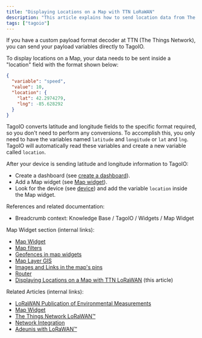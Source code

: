 ```yaml
---
title: "Displaying Locations on a Map with TTN LoRaWAN"
description: "This article explains how to send location data from The Things Network (TTN) to TagoIO so that device locations are displayed on a Map widget, including the required JSON payload format and the steps to add the 'location' variable to a dashboard map."
tags: ["tagoio"]
---
```


If you have a custom payload format decoder at TTN (The Things Network), you can send your payload variables directly to TagoIO.

To display locations on a Map, your data needs to be sent inside a "location" field with the format shown below:

```json
{
  "variable": "speed",
  "value": 10,
  "location": {
    "lat": 42.2974279,
    "lng": -85.628292
  }
}
```

TagoIO converts latitude and longitude fields to the specific format required, so you don't need to perform any conversions. To accomplish this, you only need to have the variables named `latitude` and `longitude` or `lat` and `lng`. TagoIO will automatically read these variables and create a new variable called `location`.

After your device is sending latitude and longitude information to TagoIO:

- Create a dashboard (see [create a dashboard](../dashboards/dashboard-overview)).
- Add a Map widget (see [Map widget](../widgets/map-widget)).
- Look for the device (see [device](../devices/devices)) and add the variable `location` inside the Map widget.

References and related documentation:

- Breadcrumb context: Knowledge Base / TagoIO / Widgets / Map Widget

Map Widget section (internal links):
- [Map Widget](../widgets/map-widget)
- [Map filters](../map-filters)
- [Geofences in map widgets](../widgets/geofences-in-map-widgets)
- [Map Layer GIS](../map-layer-gis)
- [Images and Links in the map's pins](../images-and-links-in-the-maps-pins)
- [Router](../router)
- [Displaying Locations on a Map with TTN LoRaWAN](#) (this article)

Related Articles (internal links):
- [LoRaWAN Publication of Environmental Measurements](../tutorials/lorawan-publication-environmental-measurements)
- [Map Widget](../widgets/map-widget)
- [The Things Network LoRaWAN™](../tutorials/the-things-network-lorawan)
- [Network Integration](../integrations/connector-overview)
- [Adeunis with LoRaWAN™](../tutorials/adeunis-with-lorawan)